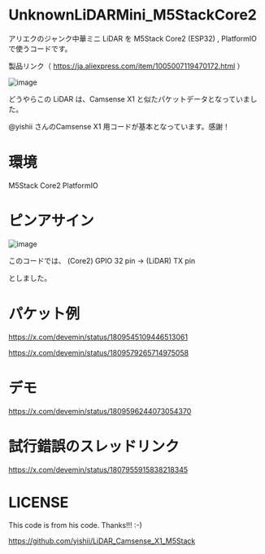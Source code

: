 # UnknownLiDARMini_M5StackCore2

アリエクのジャンク中華ミニ LiDAR を M5Stack Core2 (ESP32) , PlatformIO で使うコードです。

製品リンク（ https://ja.aliexpress.com/item/1005007119470172.html ）

![image](https://github.com/devemin/UnknownLiDARMini_M5StackCore2/assets/52738228/1af608ec-e58e-4f54-b4f7-3d0dd5b4d14e)


どうやらこの LiDAR は、Camsense X1 と似たパケットデータとなっていました。


@yishii さんのCamsense X1 用コードが基本となっています。感謝！


# 環境

M5Stack Core2
PlatformIO

# ピンアサイン

![image](https://github.com/devemin/UnknownLiDARMini_M5StackCore2/assets/52738228/1e25e9b1-362c-4d86-8162-2a21ba2d3334)

このコードでは、
(Core2) GPIO 32 pin    ->    (LiDAR) TX pin

としました。

# パケット例

https://x.com/devemin/status/1809545109446513061

https://x.com/devemin/status/1809579265714975058

# デモ

https://x.com/devemin/status/1809596244073054370


# 試行錯誤のスレッドリンク

https://x.com/devemin/status/1807955915838218345

# LICENSE

This code is from his code.
Thanks!!!  :-)

https://github.com/yishii/LiDAR_Camsense_X1_M5Stack

